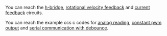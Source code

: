You can reach the [h-bridge](https://github.com/mee427/circuits/blob/master/H_bridge.PNG), [rotational velocity feedback](https://github.com/mee427/circuits/blob/master/Rotational%20Velocity%20Feedback.PNG) and [current feedback](https://github.com/mee427/circuits/blob/master/Current%20Feedback.PNG) circuits.

You can reach the example ccs c codes for [analog reading](https://github.com/mee427/ccs-c-codes/blob/master/AnalogRead.c), [constant pwm output](https://github.com/mee427/ccs-c-codes/blob/master/ConstantPwmOut.c) and [serial communication with debounce](https://github.com/mee427/ccs-c-codes/blob/master/SerialDebounce.c).

